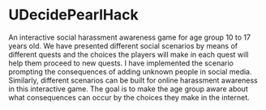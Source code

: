 # UDecidePearlHack
An interactive social harassment awareness game for age group 10 to 17 years old.
We have presented different social scenarios by means of different quests and the choices the players will make in each quest will
help them proceed to new quests. I have implemented the scenario prompting the consequences of adding unknown people in social media.
Similarly, different scenarios can be built for online harassment awareness in this interactive game. The goal is to make the age group 
aware about what consequences can occur by the choices they make in the internet.
